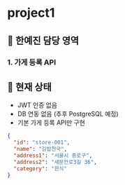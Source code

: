 # project1


## 📍 한예진 담당 영역
### 1. 가게 등록 API
## 🔧 현재 상태
- JWT 인증 없음
- DB 연동 없음 (추후 PostgreSQL 예정)
- 기본 가게 등록 API만 구현
```json
{
  "id": "store-001",
  "name": "김밥천국",
  "address1": "서울시 종로구",
  "address2": "새문안로3길 36",
  "category": "한식"
}
